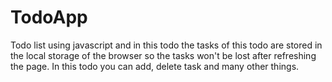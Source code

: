 # TodoApp
Todo list using javascript and in this todo the tasks of this todo are stored in the local storage of the browser so the tasks won't be lost after refreshing the page. In this todo you can add, delete task and many other things. 

